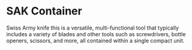 # SAK Container
Swiss Army knife this is a versatile, multi-functional tool that typically includes a variety of blades and other tools such as screwdrivers, bottle openers, scissors, and more, all contained within a single compact unit.
